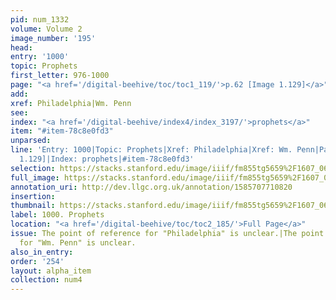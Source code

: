 ```yaml
---
pid: num_1332
volume: Volume 2
image_number: '195'
head: 
entry: '1000'
topic: Prophets
first_letter: 976-1000
page: "<a href='/digital-beehive/toc/toc1_119/'>p.62 [Image 1.129]</a>"
add: 
xref: Philadelphia|Wm. Penn
see: 
index: "<a href='/digital-beehive/index4/index_3197/'>prophets</a>"
item: "#item-78c8e0fd3"
unparsed: 
line: 'Entry: 1000|Topic: Prophets|Xref: Philadelphia|Xref: Wm. Penn|Page: p.62 [Image
  1.129]|Index: prophets|#item-78c8e0fd3'
selection: https://stacks.stanford.edu/image/iiif/fm855tg5659%2F1607_0662/369,4054,2901,773/full/0/default.jpg
full_image: https://stacks.stanford.edu/image/iiif/fm855tg5659%2F1607_0662/full/full/0/default.jpg
annotation_uri: http://dev.llgc.org.uk/annotation/1585707710820
insertion: 
thumbnail: https://stacks.stanford.edu/image/iiif/fm855tg5659%2F1607_0662/369,4054,600,180/250,/0/default.jpg
label: 1000. Prophets
location: "<a href='/digital-beehive/toc/toc2_185/'>Full Page</a>"
issue: The point of reference for "Philadelphia" is unclear.|The point of reference
  for "Wm. Penn" is unclear.
also_in_entry: 
order: '254'
layout: alpha_item
collection: num4
---
```

